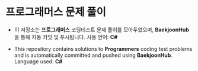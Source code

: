 # 프로그래머스 문제 풀이

- 이 저장소는 **프로그래머스** 코딩테스트 문제 풀이를 모아두었으며, **BaekjoonHub**을 통해 자동 커밋 및 푸시됩니다.
사용 언어: **C#**

- This repository contains solutions to **Programmers** coding test problems and is automatically committed and pushed using **BaekjoonHub**.
Language used: **C#**
